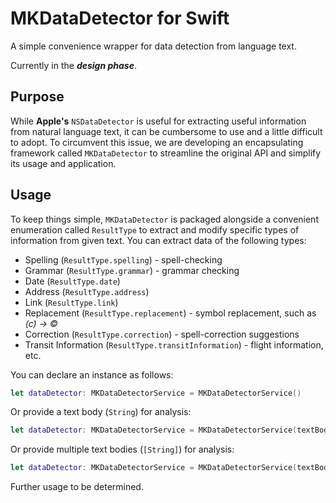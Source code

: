# **MKDataDetector for Swift**
A simple convenience wrapper for data detection from language text.

Currently in the _**design phase**_.

## Purpose

While **Apple's** `NSDataDetector` is useful for extracting useful information from natural language text, it can be cumbersome to use and a little difficult to adopt. To circumvent this issue, we are developing an encapsulating framework called `MKDataDetector` to streamline the original API and simplify its usage and application.

## Usage

To keep things simple, `MKDataDetector` is packaged alongside a convenient enumeration called `ResultType` to extract and modify specific types of information from given text. You can extract data of the following types:

* Spelling (`ResultType.spelling`) - spell-checking
* Grammar (`ResultType.grammar`) - grammar checking
* Date (`ResultType.date`)
* Address (`ResultType.address`)
* Link (`ResultType.link`)
* Replacement (`ResultType.replacement`) - symbol replacement, such as *(c) -> ©*
* Correction (`ResultType.correction`) - spell-correction suggestions
* Transit Information (`ResultType.transitInformation`) - flight information, etc.

You can declare an instance as follows:
```swift
let dataDetector: MKDataDetectorService = MKDataDetectorService()
```

Or provide a text body (`String`) for analysis:
```swift
let dataDetector: MKDataDetectorService = MKDataDetectorService(textBody: <someText>)
```

Or provide multiple text bodies (`[String]`) for analysis:
```swift
let dataDetector: MKDataDetectorService = MKDataDetectorService(textBodies: [<someText>, <someText>, ...])
```

Further usage to be determined.
